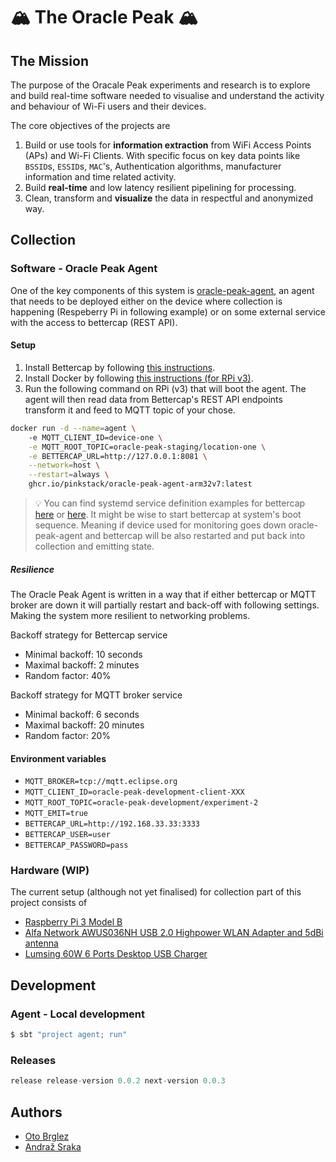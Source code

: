 # 🏔 The Oracle Peak 🏔

## The Mission

The purpose of the Oracale Peak experiments and research is to explore and build real-time software 
needed to visualise and understand the activity and behaviour of Wi-Fi users and their devices.

The core objectives of the projects are

1. Build or use tools for **information extraction** from WiFi Access Points (APs) and Wi-Fi Clients.
With specific focus on key data points like `BSSID`s, `ESSID`s, `MAC`'s, Authentication algorithms, 
manufacturer information and time related activity.
2. Build **real-time** and low latency resilient pipelining for processing.
3. Clean, transform and **visualize** the data in respectful and anonymized way.

## Collection

### Software - Oracle Peak Agent

One of the key components of this system is [oracle-peak-agent](oracle-peak/agent), an agent that needs to be deployed
either on the device where collection is happening (Respeberry Pi in following example) or on some external 
service with the access to bettercap (REST API).

#### Setup

1. Install Bettercap by following [this instructions](https://www.bettercap.org/installation/).
2. Install Docker by following [this instructions (for RPi v3)](https://phoenixnap.com/kb/docker-on-raspberry-pi).
3. Run the following command on RPi (v3) that will boot the agent. 
The agent will then read data from Bettercap's REST API endpoints transform it 
and feed to MQTT topic of your chose. 

```bash
docker run -d --name=agent \ 
    -e MQTT_CLIENT_ID=device-one \
    -e MQTT_ROOT_TOPIC=oracle-peak-staging/location-one \
    -e BETTERCAP_URL=http://127.0.0.1:8081 \
    --network=host \
    --restart=always \
    ghcr.io/pinkstack/oracle-peak-agent-arm32v7:latest
```

> 💡 You can find systemd service definition examples for bettercap [here](utils/bettercap.service) or [here](utils/bettercap-nuc.service). 
> It might be wise to start bettercap at system's boot sequence. Meaning if device used for monitoring
> goes down oracle-peak-agent and bettercap will be also restarted and put back into collection and emitting state.

##### Resilience

The Oracle Peak Agent is written in a way that if either bettercap or MQTT broker are down it will partially 
restart and back-off with following settings. Making the system more resilient to networking problems.

Backoff strategy for Bettercap service 
- Minimal backoff: 10 seconds
- Maximal backoff: 2 minutes
- Random factor: 40%

Backoff strategy for MQTT broker service 
- Minimal backoff: 6 seconds
- Maximal backoff: 20 minutes
- Random factor: 20%

#### Environment variables

- `MQTT_BROKER=tcp://mqtt.eclipse.org`
- `MQTT_CLIENT_ID=oracle-peak-development-client-XXX`
- `MQTT_ROOT_TOPIC=oracle-peak-development/experiment-2`
- `MQTT_EMIT=true`
- `BETTERCAP_URL=http://192.168.33.33:3333`
- `BETTERCAP_USER=user`
- `BETTERCAP_PASSWORD=pass`

### Hardware (WIP)

The current setup (although not yet finalised) for collection part of this project consists of

- [Raspberry Pi 3 Model B](https://www.raspberrypi.org/products/raspberry-pi-3-model-b/)
- [Alfa Network AWUS036NH USB 2.0 Highpower WLAN Adapter and 5dBi antenna](https://wlan-profi-shop.de/Alfa-Network-AWUS036NH/GE-RT3070-USB-20-Highpower-WLAN-Adapter-2000mW-2W-and-5dBi-antenna)
- [Lumsing 60W 6 Ports Desktop USB Charger](https://www.amazon.co.uk/Lumsing-Desktop-Charger-Intelligent-Motorola-blue/dp/B01N2LCNED)


## Development

### Agent - Local development

```bash
$ sbt "project agent; run"
```
### Releases

```sbt
release release-version 0.0.2 next-version 0.0.3
```

## Authors

- [Oto Brglez](https://github.com/otobrglez)
- [Andraž Sraka](https://github.com/lowk3y)
